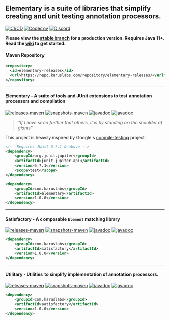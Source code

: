## Elementary is a suite of libraries that simplify creating and unit testing annotation processors.

[![CI/CD](https://github.com/Pante/elementary/workflows/Elementary%20CI/CD/badge.svg)](https://github.com/Pante/elementary/actions?query=workflow%3ACI%2FCD)
[![Codecov](https://codecov.io/gh/Pante/elementary/branch/master/graph/badge.svg)](https://codecov.io/gh/Pante/elementary)
[![Discord](https://img.shields.io/discord/140273735772012544.svg?style=flat-square)](https://discord.gg/uE4C9NQ)

**Please view the [stable branch](https://github.com/Pante/elementary/tree/stable) for a production version. Requires Java 11+. Read the [wiki](https://github.com/Pante/elementary/wiki) to get started.**

#### Maven Repository
```XML
<repository>
  <id>elementary-releases</id>
  <url>https://repo.karuslabs.com/repository/elementary-releases/</url>
</repository>
```

***
#### Elementary - A suite of tools and JUnit extensions to test annotation processors and compilation
[![releases-maven](https://img.shields.io/maven-metadata/v/https/repo.karuslabs.com/repository/elementary-releases/com/karuslabs/elementary/maven-metadata.xml.svg)](https://repo.karuslabs.com/service/rest/repository/browse/elementary-releases/com/karuslabs/elementary/)
[![snapshots-maven](https://img.shields.io/maven-metadata/v/https/repo.karuslabs.com/repository/elementary-snapshots/com/karuslabs/elementary/maven-metadata.xml.svg)](https://repo.karuslabs.com/service/rest/repository/browse/elementary-snapshots/com/karuslabs/elementary/)
[![javadoc](https://img.shields.io/badge/javadoc-latest-brightgreen.svg)](https://repo.karuslabs.com/repository/elementary/latest/elementary/apidocs/index.html)
[![javadoc](https://img.shields.io/badge/javadoc-nightly-brightgreen.svg)](https://repo.karuslabs.com/repository/elementary/nightly/elementary/apidocs/index.html)

> _"If I have seen further that others, it is by standing on the shoulder of giants"_

This project is heavily inspired by Google's [compile-testing](https://github.com/google/compile-testing) project.

```XML
<!-- Requires JUnit 5.7.1 & above -->
<dependency>
    <groupId>org.junit.jupiter</groupId>
    <artifactId>junit-jupiter-api</artifactId>
    <version>5.7.1</version>
    <scope>test</scope>
</dependency>

<dependency>
    <groupId>com.karuslabs</groupId>
    <artifactId>elementary</artifactId>
    <version>1.0.0</version>
</dependency>
```

***
#### Satisfactory - A composable `Element` matching library
[![releases-maven](https://img.shields.io/maven-metadata/v/https/repo.karuslabs.com/repository/elementary-releases/com/karuslabs/satisfactory/maven-metadata.xml.svg)](https://repo.karuslabs.com/service/rest/repository/browse/elementary-releases/com/karuslabs/satisfactory/)
[![snapshots-maven](https://img.shields.io/maven-metadata/v/https/repo.karuslabs.com/repository/elementary-snapshots/com/karuslabs/satisfactory/maven-metadata.xml.svg)](https://repo.karuslabs.com/service/rest/repository/browse/elementary-snapshots/com/karuslabs/satisfactory/)
[![javadoc](https://img.shields.io/badge/javadoc-latest-brightgreen.svg)](https://repo.karuslabs.com/repository/elementary/latest/satisfactory/apidocs/index.html)
[![javadoc](https://img.shields.io/badge/javadoc-nightly-brightgreen.svg)](https://repo.karuslabs.com/repository/elementary/nightly/satisfactory/apidocs/index.html)
```XML
<dependency>
    <groupId>com.karuslabs</groupId>
    <artifactId>satisfactory</artifactId>
    <version>1.0.0</version>
</dependency>
```

***
#### Utilitary - Utilities to simplify implementation of annotation processors.
[![releases-maven](https://img.shields.io/maven-metadata/v/https/repo.karuslabs.com/repository/elementary-releases/com/karuslabs/utilitary/maven-metadata.xml.svg)](https://repo.karuslabs.com/service/rest/repository/browse/elementary-releases/com/karuslabs/utilitary/)
[![snapshots-maven](https://img.shields.io/maven-metadata/v/https/repo.karuslabs.com/repository/elementary-snapshots/com/karuslabs/utilitary/maven-metadata.xml.svg)](https://repo.karuslabs.com/service/rest/repository/browse/elementary-snapshots/com/karuslabs/utilitary/)
[![javadoc](https://img.shields.io/badge/javadoc-latest-brightgreen.svg)](https://repo.karuslabs.com/repository/elementary/latest/utilitary/apidocs/index.html)
[![javadoc](https://img.shields.io/badge/javadoc-nightly-brightgreen.svg)](https://repo.karuslabs.com/repository/elementary/nightly/utilitary/apidocs/index.html)
```XML
<dependency>
    <groupId>com.karuslabs</groupId>
    <artifactId>satisfactory</artifactId>
    <version>1.0.0</version>
</dependency>
```
